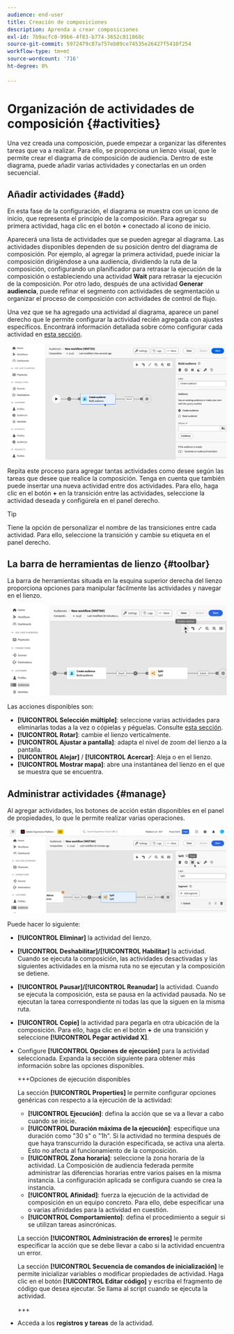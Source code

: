 ```yaml
---
audience: end-user
title: Creación de composiciones
description: Aprenda a crear composiciones
exl-id: 7b9acfc0-99b6-4f83-b774-3652c811868c
source-git-commit: 5972479c87a757eb09ce74535e26427f5410f254
workflow-type: tm+mt
source-wordcount: '716'
ht-degree: 0%

---
```


# Organización de actividades de composición {#activities}

Una vez creada una composición, puede empezar a organizar las diferentes tareas que va a realizar. Para ello, se proporciona un lienzo visual, que le permite crear el diagrama de composición de audiencia. Dentro de este diagrama, puede añadir varias actividades y conectarlas en un orden secuencial.

## Añadir actividades {#add}

En esta fase de la configuración, el diagrama se muestra con un icono de inicio, que representa el principio de la composición. Para agregar su primera actividad, haga clic en el botón **+** conectado al icono de inicio.

Aparecerá una lista de actividades que se pueden agregar al diagrama. Las actividades disponibles dependen de su posición dentro del diagrama de composición. Por ejemplo, al agregar la primera actividad, puede iniciar la composición dirigiéndose a una audiencia, dividiendo la ruta de la composición, configurando un planificador para retrasar la ejecución de la composición o estableciendo una actividad **Wait** para retrasar la ejecución de la composición. Por otro lado, después de una actividad **Generar audiencia**, puede refinar el segmento con actividades de segmentación u organizar el proceso de composición con actividades de control de flujo.

Una vez que se ha agregado una actividad al diagrama, aparece un panel derecho que le permite configurar la actividad recién agregada con ajustes específicos. Encontrará información detallada sobre cómo configurar cada actividad en [esta sección](activities/about-activities.md).

![](assets/composition-create-add.png)

Repita este proceso para agregar tantas actividades como desee según las tareas que desee que realice la composición. Tenga en cuenta que también puede insertar una nueva actividad entre dos actividades. Para ello, haga clic en el botón **+** en la transición entre las actividades, seleccione la actividad deseada y configúrela en el panel derecho.

>[!TIP]
>
>Tiene la opción de personalizar el nombre de las transiciones entre cada actividad. Para ello, seleccione la transición y cambie su etiqueta en el panel derecho.

## La barra de herramientas de lienzo {#toolbar}

La barra de herramientas situada en la esquina superior derecha del lienzo proporciona opciones para manipular fácilmente las actividades y navegar en el lienzo.

![](assets/canvas-toolbar.png)

Las acciones disponibles son:

* **[!UICONTROL Selección múltiple]**: seleccione varias actividades para eliminarlas todas a la vez o cópielas y péguelas. Consulte [esta sección](#copy).
* **[!UICONTROL Rotar]**: cambie el lienzo verticalmente.
* **[!UICONTROL Ajustar a pantalla]**: adapta el nivel de zoom del lienzo a la pantalla.
* **[!UICONTROL Alejar]** / **[!UICONTROL Acercar]**: Aleja o en el lienzo.
* **[!UICONTROL Mostrar mapa]**: abre una instantánea del lienzo en el que se muestra que se encuentra.

## Administrar actividades {#manage}

Al agregar actividades, los botones de acción están disponibles en el panel de propiedades, lo que le permite realizar varias operaciones.

![](assets/activity-actions.png)

Puede hacer lo siguiente:

* **[!UICONTROL Eliminar]** la actividad del lienzo.
* **[!UICONTROL Deshabilitar]/[!UICONTROL Habilitar]** la actividad. Cuando se ejecuta la composición, las actividades desactivadas y las siguientes actividades en la misma ruta no se ejecutan y la composición se detiene.
* **[!UICONTROL Pausar]/[!UICONTROL Reanudar]** la actividad. Cuando se ejecuta la composición, esta se pausa en la actividad pausada. No se ejecutan la tarea correspondiente ni todas las que la siguen en la misma ruta.
* **[!UICONTROL Copie]** la actividad para pegarla en otra ubicación de la composición. Para ello, haga clic en el botón **+** de una transición y seleccione **[!UICONTROL Pegar actividad X]**. <!-- cannot copy multiple activities ? cannot paste in another composition?-->
* Configure **[!UICONTROL Opciones de ejecución]** para la actividad seleccionada. Expanda la sección siguiente para obtener más información sobre las opciones disponibles.

  +++Opciones de ejecución disponibles

  La sección **[!UICONTROL Properties]** le permite configurar opciones genéricas con respecto a la ejecución de la actividad:

   * **[!UICONTROL Ejecución]**: defina la acción que se va a llevar a cabo cuando se inicie.
   * **[!UICONTROL Duración máxima de la ejecución]**: especifique una duración como &quot;30 s&quot; o &quot;1h&quot;. Si la actividad no termina después de que haya transcurrido la duración especificada, se activa una alerta. Esto no afecta al funcionamiento de la composición.
   * **[!UICONTROL Zona horaria]**: seleccione la zona horaria de la actividad. La Composición de audiencia federada permite administrar las diferencias horarias entre varios países en la misma instancia. La configuración aplicada se configura cuando se crea la instancia.
   * **[!UICONTROL Afinidad]**: fuerza la ejecución de la actividad de composición en un equipo concreto. Para ello, debe especificar una o varias afinidades para la actividad en cuestión.
   * **[!UICONTROL Comportamiento]**: defina el procedimiento a seguir si se utilizan tareas asincrónicas.

  La sección **[!UICONTROL Administración de errores]** le permite especificar la acción que se debe llevar a cabo si la actividad encuentra un error.

  La sección **[!UICONTROL Secuencia de comandos de inicialización]** le permite inicializar variables o modificar propiedades de actividad. Haga clic en el botón **[!UICONTROL Editar código]** y escriba el fragmento de código que desea ejecutar. Se llama al script cuando se ejecuta la actividad.

  +++

* Acceda a los **registros y tareas** de la actividad.
